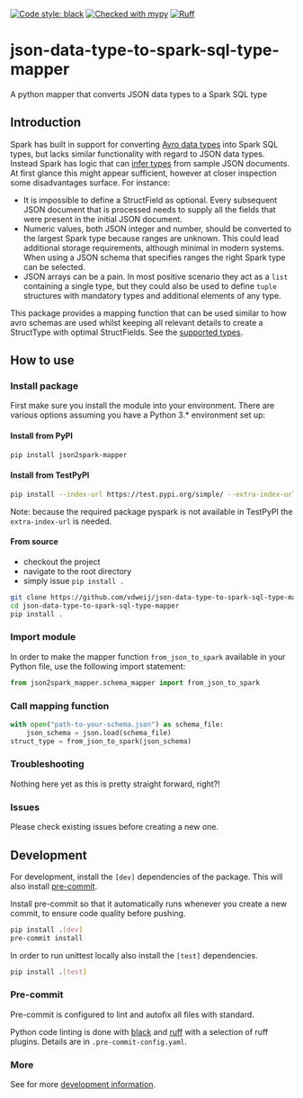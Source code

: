 [![Code style: black](https://img.shields.io/badge/code%20style-black-000000.svg)](https://github.com/psf/black)
[![Checked with mypy](https://www.mypy-lang.org/static/mypy_badge.svg)](https://mypy-lang.org/)
[![Ruff](https://img.shields.io/endpoint?url=https://raw.githubusercontent.com/charliermarsh/ruff/main/assets/badge/v0.json)](https://github.com/charliermarsh/ruff)

# json-data-type-to-spark-sql-type-mapper
A python mapper that converts JSON data types to a Spark SQL type

## Introduction
Spark has built in support for converting [Avro data types](https://avro.apache.org/docs/1.11.1/specification/) into Spark SQL types, but lacks similar functionality with regard to JSON data types. Instead Spark has logic that can [infer types](https://spark.apache.org/docs/latest/sql-data-sources-json.html) from sample JSON documents. At first glance this might appear sufficient, however at closer inspection some disadvantages surface. For instance:

 - It is impossible to define a StructField as optional. Every subsequent JSON document that is processed needs to supply all the fields that were present in the initial JSON document.
 - Numeric values, both JSON integer and number, should be converted to the largest Spark type because ranges are unknown. This could lead additional storage requirements, although minimal in modern systems. When using a JSON schema that specifies ranges the right Spark type can be selected.
 - JSON arrays can be a pain. In most positive scenario they act as a `list` containing a single type, but they could also be used to define `tuple` structures with mandatory types and additional elements of any type.

This package provides a mapping function that can be used similar to how avro schemas are used whilst keeping all relevant details to create a StructType with optimal StructFields. See the [supported types](docs/types.md).

## How to use

### Install package
First make sure you install the module into your environment. There are various options assuming you have a Python 3.* environment set up:

#### Install from PyPI

```bash
pip install json2spark-mapper
```

#### Install from TestPyPI

```bash
pip install --index-url https://test.pypi.org/simple/ --extra-index-url https://pypi.org/simple/  json2spark-mapper
```
Note: because the required package pyspark is not available in TestPyPI the `extra-index-url` is needed.

#### From source
- checkout the project
- navigate to the root directory
- simply issue `pip install .`

```bash
git clone https://github.com/vdweij/json-data-type-to-spark-sql-type-mapper.git
cd json-data-type-to-spark-sql-type-mapper
pip install .
```

### Import module

In order to make the mapper function `from_json_to_spark` available in your Python file, use the following import statement:

```python
from json2spark_mapper.schema_mapper import from_json_to_spark
```

### Call mapping function

```python
with open("path-to-your-schema.json") as schema_file:
    json_schema = json.load(schema_file)
struct_type = from_json_to_spark(json_schema)
```

### Troubleshooting
Nothing here yet as this is pretty straight forward, right?!

### Issues
Please check existing issues before creating a new one.

## Development

For development, install the `[dev]` dependencies of the package.
This will also install [pre-commit](https://pre-commit.com/).

Install pre-commit so that it automatically runs whenever you create a
new commit, to ensure code quality before pushing.

```bash
pip install .[dev]
pre-commit install
```

In order to run unittest locally also install the `[test]` dependencies.

```bash
pip install .[test]
```

### Pre-commit

Pre-commit is configured to lint and autofix all files with standard.

Python code linting is done with [black](https://pypi.org/project/black/) and [ruff](https://pypi.org/project/ruff/) with a selection
of ruff plugins. Details are in `.pre-commit-config.yaml`.

### More

See for more [development information](docs/development.md).
